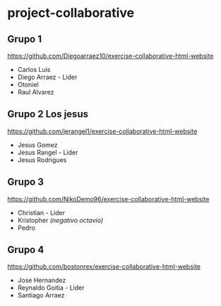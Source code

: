 # project-collaborative



## Grupo 1
https://github.com/Diegoarraez10/exercise-collaborative-html-website

 - Carlos Luis
 - Diego Arraez - Lider
 - Otoniel
 - Raul Alvarez
 
 ## Grupo 2 Los jesus
 https://github.com/jerangel1/exercise-collaborative-html-website
 - Jesus Gomez
 - Jesus Rangel - Lider
 - Jesus Rodrigues
 
 ## Grupo 3
 https://github.com/NikoDemo96/exercise-collaborative-html-website
 - Christian - Lider
 - Kristopher *(negativo octavio)*
 - Pedro
 
 ## Grupo 4
 https://github.com/bostonrex/exercise-collaborative-html-website
 - Jose Hernandez
 - Reynaldo Goitia - Lider
 - Santiago Arraez
